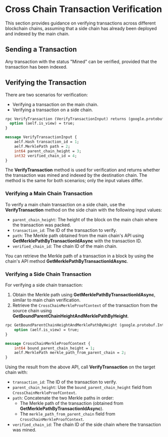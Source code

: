 # Cross Chain Transaction Verification

This section provides guidance on verifying transactions across different blockchain chains, assuming that a side chain has already been deployed and indexed by the main chain.

## Sending a Transaction

Any transaction with the status "Mined" can be verified, provided that the transaction has been indexed.

## Verifying the Transaction

There are two scenarios for verification:

- Verifying a transaction on the main chain.
- Verifying a transaction on a side chain.

```protobuf
rpc VerifyTransaction (VerifyTransactionInput) returns (google.protobuf.BoolValue) {
  option (aelf.is_view) = true;
}

message VerifyTransactionInput {
    aelf.Hash transaction_id = 1;
    aelf.MerklePath path = 2;
    int64 parent_chain_height = 3;
    int32 verified_chain_id = 4;
}
```

The **VerifyTransaction** method is used for verification and returns whether the transaction was mined and indexed by the destination chain. The method is the same for both scenarios; only the input values differ.

### Verifying a Main Chain Transaction

To verify a main chain transaction on a side chain, use the **VerifyTransaction** method on the side chain with the following input values:

- `parent_chain_height`: The height of the block on the main chain where the transaction was packed.
- `transaction_id`: The ID of the transaction to verify.
- `path`: The Merkle path obtained from the main chain's API using **GetMerklePathByTransactionIdAsync** with the transaction ID.
- `verified_chain_id`: The chain ID of the main chain.

You can retrieve the Merkle path of a transaction in a block by using the chain's API method **GetMerklePathByTransactionIdAsync**.

### Verifying a Side Chain Transaction

For verifying a side chain transaction:

1. Obtain the Merkle path using **GetMerklePathByTransactionIdAsync**, similar to main chain verification.
2. Retrieve the `CrossChainMerkleProofContext` of the transaction from the source chain using **GetBoundParentChainHeightAndMerklePathByHeight**.

```protobuf
rpc GetBoundParentChainHeightAndMerklePathByHeight (google.protobuf.Int64Value) returns (CrossChainMerkleProofContext) {
    option (aelf.is_view) = true;
}

message CrossChainMerkleProofContext {
    int64 bound_parent_chain_height = 1;
    aelf.MerklePath merkle_path_from_parent_chain = 2;
}
```

Using the result from the above API, call **VerifyTransaction** on the target chain with:

- `transaction_id`: The ID of the transaction to verify.
- `parent_chain_height`: Use the `bound_parent_chain_height` field from `CrossChainMerkleProofContext`.
- `path`: Concatenate the two Merkle paths in order:
  - The Merkle path of the transaction (obtained from **GetMerklePathByTransactionIdAsync**).
  - The `merkle_path_from_parent_chain` field from `CrossChainMerkleProofContext`.
- `verified_chain_id`: The chain ID of the side chain where the transaction was mined.
